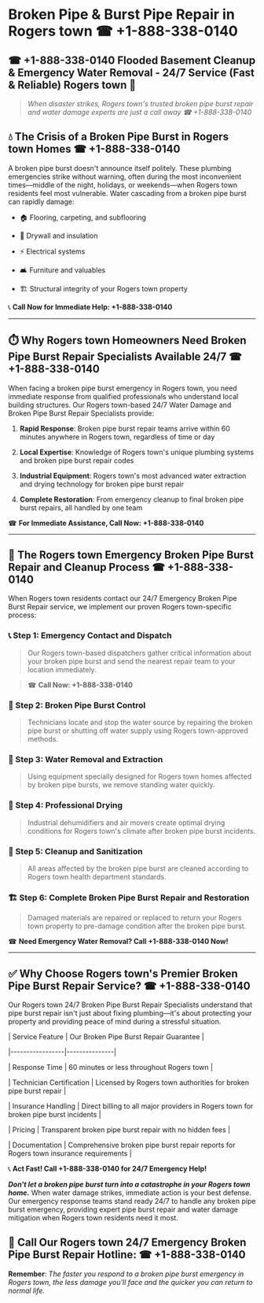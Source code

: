# Broken Pipe & Burst Pipe Repair in Rogers town ☎ +1-888-338-0140  
## ☎ +1-888-338-0140 Flooded Basement Cleanup & Emergency Water Removal - 24/7 Service (Fast & Reliable) Rogers town 🚨  

> *When disaster strikes, Rogers town's trusted broken pipe burst repair and water damage experts are just a call away ☎ +1-888-338-0140*  

## 💧 The Crisis of a Broken Pipe Burst in Rogers town Homes ☎ +1-888-338-0140  

A broken pipe burst doesn't announce itself politely. These plumbing emergencies strike without warning, often during the most inconvenient times—middle of the night, holidays, or weekends—when Rogers town residents feel most vulnerable. Water cascading from a broken pipe burst can rapidly damage:  

* 🏠 Flooring, carpeting, and subflooring  
* 🧱 Drywall and insulation  
* ⚡ Electrical systems  
* 🛋️ Furniture and valuables  
* 🏗️ Structural integrity of your Rogers town property  

📞 **Call Now for Immediate Help: +1-888-338-0140**  

---  

## ⏱️ Why Rogers town Homeowners Need Broken Pipe Burst Repair Specialists Available 24/7 ☎ +1-888-338-0140  

When facing a broken pipe burst emergency in Rogers town, you need immediate response from qualified professionals who understand local building structures. Our Rogers town-based 24/7 Water Damage and Broken Pipe Burst Repair Specialists provide:  

1. **Rapid Response**: Broken pipe burst repair teams arrive within 60 minutes anywhere in Rogers town, regardless of time or day  
2. **Local Expertise**: Knowledge of Rogers town's unique plumbing systems and broken pipe burst repair codes  
3. **Industrial Equipment**: Rogers town's most advanced water extraction and drying technology for broken pipe burst repair  
4. **Complete Restoration**: From emergency cleanup to final broken pipe burst repairs, all handled by one team  

☎ **For Immediate Assistance, Call Now: +1-888-338-0140**  

---  

## 🔧 The Rogers town Emergency Broken Pipe Burst Repair and Cleanup Process ☎ +1-888-338-0140  

When Rogers town residents contact our 24/7 Emergency Broken Pipe Burst Repair service, we implement our proven Rogers town-specific process:  

### 📞 Step 1: Emergency Contact and Dispatch  
> Our Rogers town-based dispatchers gather critical information about your broken pipe burst and send the nearest repair team to your location immediately.  
> ☎ **Call Now: +1-888-338-0140**  

### 🚿 Step 2: Broken Pipe Burst Control  
> Technicians locate and stop the water source by repairing the broken pipe burst or shutting off water supply using Rogers town-approved methods.  

### 🌊 Step 3: Water Removal and Extraction  
> Using equipment specially designed for Rogers town homes affected by broken pipe bursts, we remove standing water quickly.  

### 💨 Step 4: Professional Drying  
> Industrial dehumidifiers and air movers create optimal drying conditions for Rogers town's climate after broken pipe burst incidents.  

### 🧼 Step 5: Cleanup and Sanitization  
> All areas affected by the broken pipe burst are cleaned according to Rogers town health department standards.  

### 🏗️ Step 6: Complete Broken Pipe Burst Repair and Restoration  
> Damaged materials are repaired or replaced to return your Rogers town property to pre-damage condition after the broken pipe burst.  

☎ **Need Emergency Water Removal? Call +1-888-338-0140 Now!**  

---  

## ✅ Why Choose Rogers town's Premier Broken Pipe Burst Repair Service? ☎ +1-888-338-0140  

Our Rogers town 24/7 Broken Pipe Burst Repair Specialists understand that pipe burst repair isn't just about fixing plumbing—it's about protecting your property and providing peace of mind during a stressful situation.  

| Service Feature | Our Broken Pipe Burst Repair Guarantee |  
|-----------------|---------------|  
| Response Time | 60 minutes or less throughout Rogers town |  
| Technician Certification | Licensed by Rogers town authorities for broken pipe burst repair |  
| Insurance Handling | Direct billing to all major providers in Rogers town for broken pipe burst incidents |  
| Pricing | Transparent broken pipe burst repair with no hidden fees |  
| Documentation | Comprehensive broken pipe burst repair reports for Rogers town insurance requirements |  

📞 **Act Fast! Call +1-888-338-0140 for 24/7 Emergency Help!**  

***Don't let a broken pipe burst turn into a catastrophe in your Rogers town home.*** When water damage strikes, immediate action is your best defense. Our emergency response teams stand ready 24/7 to handle any broken pipe burst emergency, providing expert pipe burst repair and water damage mitigation when Rogers town residents need it most.  

## 📱 Call Our Rogers town 24/7 Emergency Broken Pipe Burst Repair Hotline: ☎ +1-888-338-0140  

**Remember**: *The faster you respond to a broken pipe burst emergency in Rogers town, the less damage you'll face and the quicker you can return to normal life.*